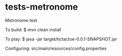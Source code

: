# tests-metronome
Metronome test


To build:
$ mvn clean install

To play:
$ java -jar target/tictactoe-0.0.1-SNAPSHOT.jar

Configuring:
src/main/resources/config.properties
